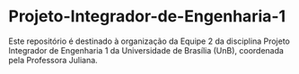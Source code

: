 # Projeto-Integrador-de-Engenharia-1
Este repositório é destinado à organização da Equipe 2 da disciplina Projeto Integrador de Engenharia 1 da Universidade de Brasília (UnB), coordenada pela Professora Juliana. 

